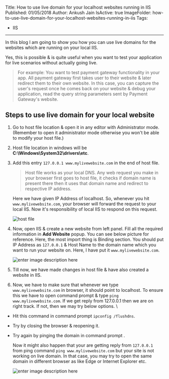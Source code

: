 Title: How to use live domain for your localhost websites running in IIS
Published: 01/05/2018
Author: Ankush Jain
IsActive: true
ImageFolder: how-to-use-live-domain-for-your-localhost-websites-running-in-iis
Tags:
  - IIS
---
In this blog I am going to show you how you can use live domains for the websites which are running on your local IIS.

Yes, this is possible & is quite useful when you want to test your application for live scenarios without actually going live.

> For example: You want to test payment gateway functionality in your app. All payment gateway first takes user to their website & later redirect them to their own website. In this case, you can capture the user's request once he comes back on your website & debug your application, read the query string parameters sent by Payment Gateway's website.

## Steps to use live domain for your local website

1.  Go to host file location & open it in any editor with Administrator mode. (Remember to open it administrator mode otherwise you won't be able to modify your host file.)

2.  Host file location in windows will be **C:\Windows\System32\drivers\etc**.

3.  Add this entry `127.0.0.1 www.mylivewebsite.com` in the end of host file. 

    > Host file works as your local DNS. Any web request you make in your browser first goes to host file, it checks if domain name is present there then it uses that domain name and redirect to respective IP address.

    Here we have given IP Address of localhost. So, whenever you hit `www.mylivewebsite.com`, your browser will forward the request to your local IIS. Now it's responsibility of local IIS to respond on this request.

    ![host file](/img/blogs/how-to-use-live-domain-for-your-localhost-websites-running-in-iis/host-file.png)

4.  Now, open IIS & create a new website from left panel. Fill all the required information in **Add Website** popup. You can see below picture for reference. Here, the most import thing is Binding section. You should put IP Address as `127.0.0.1` & Host Name to the domain name which you want to run your website on. Here, I have put it `www.mylivewebsite.com`.   

    ![enter image description here](/img/blogs/how-to-use-live-domain-for-your-localhost-websites-running-in-iis/live-domain-for-local-website-in-iis.png)

5.  Till now, we have made changes in host file & have also created a website in IIS. 

6.  Now, we have to make sure that whenever we type `www.mylivewebsite.com` in browser, it should point to localhost. To ensure this we have to open command prompt & type `ping www.mylivewebsite.com`. If we get reply from 127.0.0.1 then we are on right track. If not, then we may try below options. \

  - Hit this command in command prompt `ipconfig /flushdns`. 
  - Try by closing the browser & reopening it. 
  - Try again by pinging the domain in command prompt .   
 
    Now it might also happen that your are getting reply from `127.0.0.1` from ping command `ping www.mylivewebsite.com` but your site is not working on live domain. In that case, you may try to open the same domain in different browser as like Edge or Internet Explorer etc. 
    
    ![enter image description here](/img/blogs/how-to-use-live-domain-for-your-localhost-websites-running-in-iis/ping-live-domain.png) 
